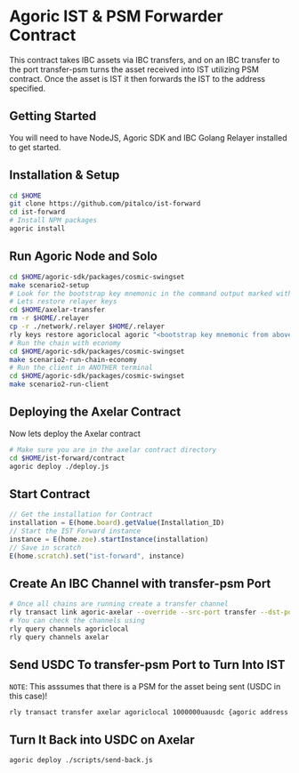 # Agoric IST & PSM Forwarder Contract

This contract takes IBC assets via IBC transfers, and on an IBC transfer to the port transfer-psm turns the asset received into IST utilizing PSM contract. Once the asset is IST it then forwards the IST to the address specified.

## Getting Started
You will need to have NodeJS, Agoric SDK and IBC Golang Relayer installed to get started.

## Installation & Setup
```bash
cd $HOME
git clone https://github.com/pitalco/ist-forward
cd ist-forward
# Install NPM packages
agoric install
```

## Run Agoric Node and Solo
```bash
cd $HOME/agoric-sdk/packages/cosmic-swingset
make scenario2-setup
# Look for the bootstrap key mnemonic in the command output marked with **Important**. We need this for next commands
# Lets restore relayer keys
cd $HOME/axelar-transfer
rm -r $HOME/.relayer
cp -r ./network/.relayer $HOME/.relayer
rly keys restore agoriclocal agoric "<bootstrap key mnemonic from above>"
# Run the chain with economy
cd $HOME/agoric-sdk/packages/cosmic-swingset
make scenario2-run-chain-economy
# Run the client in ANOTHER terminal
cd $HOME/agoric-sdk/packages/cosmic-swingset
make scenario2-run-client
```

## Deploying the Axelar Contract
Now lets deploy the Axelar contract
```bash
# Make sure you are in the axelar contract directory
cd $HOME/ist-forward/contract
agoric deploy ./deploy.js
```

## Start Contract
```javascript
// Get the installation for Contract
installation = E(home.board).getValue(Installation_ID)
// Start the IST Forward instance
instance = E(home.zoe).startInstance(installation)
// Save in scratch
E(home.scratch).set("ist-forward", instance)
```

## Create An IBC Channel with transfer-psm Port
```bash
# Once all chains are running create a transfer channel
rly transact link agoric-axelar --override --src-port transfer --dst-port transfer-psm
# You can check the channels using
rly query channels agoriclocal
rly query channels axelar
```

## Send USDC To transfer-psm Port to Turn Into IST
`NOTE`: This asssumes that there is a PSM for the asset being sent (USDC in this case)!
```bash
rly transact transfer axelar agoriclocal 1000000uausdc {agoric address from above} {channel-id from above} --path agoric-axelar
```

## Turn It Back into USDC on Axelar
```bash
agoric deploy ./scripts/send-back.js
```